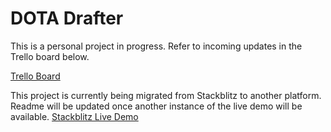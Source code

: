 # DOTA Drafter

This is a personal project in progress. Refer to incoming updates in the Trello board below.

[Trello Board](https://trello.com/b/MkQuxa7Q/dota-drafter)

This project is currently being migrated from Stackblitz to another platform. Readme will be updated once another instance of the live demo will be available.
[Stackblitz Live Demo](https://react-ts-edg7pj.stackblitz.io/)

